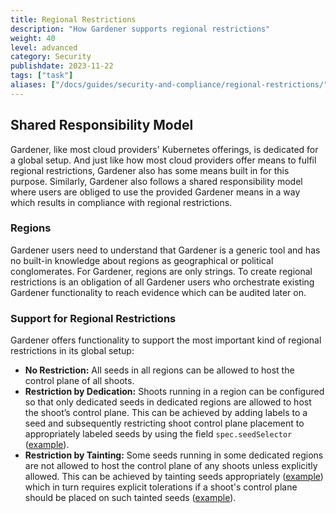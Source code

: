 ```yaml
---
title: Regional Restrictions
description: "How Gardener supports regional restrictions"
weight: 40
level: advanced
category: Security
publishdate: 2023-11-22
tags: ["task"]
aliases: ["/docs/guides/security-and-compliance/regional-restrictions/"]
---
```


## Shared Responsibility Model

Gardener, like most cloud providers' Kubernetes offerings, is dedicated for a global setup. And just like how most cloud providers offer means to fulfil regional restrictions, Gardener also has some means built in for this purpose. Similarly, Gardener also follows a shared responsibility model where users are obliged to use the provided Gardener means in a way which results in compliance with regional restrictions.

### Regions

Gardener users need to understand that Gardener is a generic tool and has no built-in knowledge about regions as geographical or political conglomerates. For Gardener, regions are only strings. To create regional restrictions is an obligation of all Gardener users who orchestrate existing Gardener functionality to reach evidence which can be audited later on.

### Support for Regional Restrictions

Gardener offers functionality to support the most important kind of regional restrictions in its global setup:

- **No Restriction:** All seeds in all regions can be allowed to host the control plane of all shoots.
- **Restriction by Dedication:** Shoots running in a region can be configured so that only dedicated seeds in dedicated regions are allowed to host the shoot’s control plane. This can be achieved by adding labels to a seed and subsequently restricting shoot control plane placement to appropriately labeled seeds by using the field `spec.seedSelector` ([example](https://github.com/gardener/gardener/blob/v1.84.1/example/90-shoot.yaml#L365-L368)).
- **Restriction by Tainting:** Some seeds running in some dedicated regions are not allowed to host the control plane of any shoots unless explicitly allowed. This can be achieved by tainting seeds appropriately ([example](https://github.com/gardener/gardener/blob/v1.84.1/example/50-seed.yaml#L86-L88)) which in turn requires explicit tolerations if a shoot's control plane should be placed on such tainted seeds ([example](https://github.com/gardener/gardener/blob/v1.84.1/example/90-shoot.yaml#L360-L361)).
